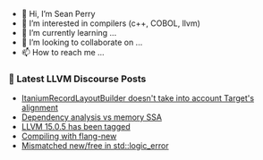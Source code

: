 - 👋 Hi, I’m Sean Perry
- 👀 I’m interested in compilers (c++, COBOL, llvm)
- 🌱 I’m currently learning ...
- 💞️ I’m looking to collaborate on ...
- 📫 How to reach me ...

<!---
s66perry/s66perry is a ✨ special ✨ repository because its `README.md` (this file) appears on your GitHub profile.
You can click the Preview link to take a look at your changes.
--->
### 📕 Latest LLVM Discourse Posts

<!-- DISCOURSE-LLVM:START -->
- [ItaniumRecordLayoutBuilder doesn&#39;t take into account Target&#39;s alignment](https://discourse.llvm.org/t/itaniumrecordlayoutbuilder-doesnt-take-into-account-targets-alignment/66812#post_1)
- [Dependency analysis vs memory SSA](https://discourse.llvm.org/t/dependency-analysis-vs-memory-ssa/66777#post_2)
- [LLVM 15.0.5 has been tagged](https://discourse.llvm.org/t/llvm-15-0-5-has-been-tagged/66615#post_12)
- [Compiling with flang-new](https://discourse.llvm.org/t/compiling-with-flang-new/66808#post_7)
- [Mismatched new/free in std::logic_error](https://discourse.llvm.org/t/mismatched-new-free-in-std-logic-error/66682#post_3)
<!-- DISCOURSE-LLVM:END -->
